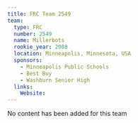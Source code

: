 ```yaml
---
title: FRC Team 2549
team:
  type: FRC
  number: 2549
  name: Millerbots
  rookie_year: 2008
  location: Minneapolis, Minnesota, USA
  sponsors:
    - Minneapolis Public Schools
    - Best Buy
    - Washburn Senior High
  links:
    Website: 
---
```

No content has been added for this team
